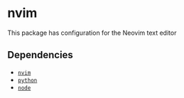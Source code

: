 # nvim

This package has configuration for the Neovim text editor

## Dependencies

- [`nvim`](../DEPENDENCIES.md#nvim)
- [`python`](../DEPENDENCIES.md#python)
- [`node`](../DEPENDENCIES.md#node)
